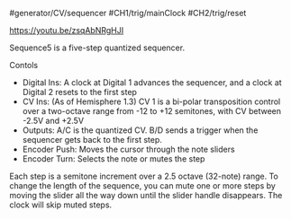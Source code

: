 #generator/CV/sequencer #CH1/trig/mainClock  #CH2/trig/reset 

https://youtu.be/zsqAbNRgHJI

Sequence5 is a five-step quantized sequencer.

Contols
* Digital Ins: A clock at Digital 1 advances the sequencer, and a clock at Digital 2 resets to the first step
* CV Ins: (As of Hemisphere 1.3) CV 1 is a bi-polar transposition control over a two-octave range from -12 to +12 semitones, with CV between -2.5V and +2.5V
* Outputs: A/C is the quantized CV. B/D sends a trigger when the sequencer gets back to the first step.
* Encoder Push: Moves the cursor through the note sliders
* Encoder Turn: Selects the note or mutes the step

Each step is a semitone increment over a 2.5 octave (32-note) range. To change the length of the sequence, you can mute one or more steps by moving the slider all the way down until the slider handle disappears. The clock will skip muted steps.
